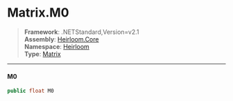 # Matrix.M0

> **Framework**: .NETStandard,Version=v2.1  
> **Assembly**: [Heirloom.Core][0]  
> **Namespace**: [Heirloom][0]  
> **Type**: [Matrix][1]

--------------------------------------------------------------------------------

#### M0

```cs
public float M0
```

[0]: ../Heirloom.Core.md
[1]: Heirloom.Matrix.md
